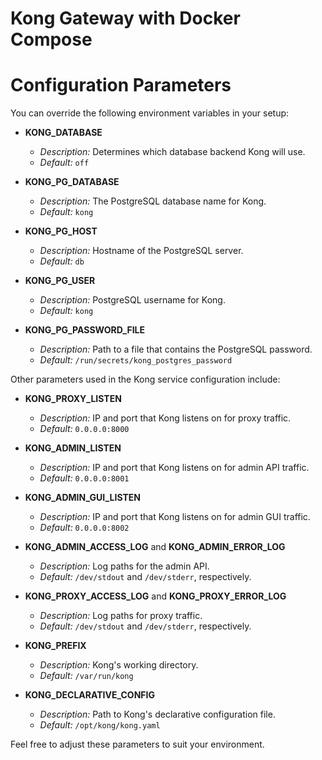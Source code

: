 # Kong Gateway with Docker Compose

# Configuration Parameters

You can override the following environment variables in your setup:

- **KONG_DATABASE**
  - *Description:* Determines which database backend Kong will use.
  - *Default:* `off`

- **KONG_PG_DATABASE**
  - *Description:* The PostgreSQL database name for Kong.
  - *Default:* `kong`

- **KONG_PG_HOST**
  - *Description:* Hostname of the PostgreSQL server.
  - *Default:* `db`

- **KONG_PG_USER**
  - *Description:* PostgreSQL username for Kong.
  - *Default:* `kong`

- **KONG_PG_PASSWORD_FILE**
  - *Description:* Path to a file that contains the PostgreSQL password.
  - *Default:* `/run/secrets/kong_postgres_password`

Other parameters used in the Kong service configuration include:

- **KONG_PROXY_LISTEN**
  - *Description:* IP and port that Kong listens on for proxy traffic.
  - *Default:* `0.0.0.0:8000`

- **KONG_ADMIN_LISTEN**
  - *Description:* IP and port that Kong listens on for admin API traffic.
  - *Default:* `0.0.0.0:8001`

- **KONG_ADMIN_GUI_LISTEN**
  - *Description:* IP and port that Kong listens on for admin GUI traffic.
  - *Default:* `0.0.0.0:8002`

- **KONG_ADMIN_ACCESS_LOG** and **KONG_ADMIN_ERROR_LOG**
  - *Description:* Log paths for the admin API.
  - *Default:* `/dev/stdout` and `/dev/stderr`, respectively.

- **KONG_PROXY_ACCESS_LOG** and **KONG_PROXY_ERROR_LOG**
  - *Description:* Log paths for proxy traffic.
  - *Default:* `/dev/stdout` and `/dev/stderr`, respectively.

- **KONG_PREFIX**
  - *Description:* Kong's working directory.
  - *Default:* `/var/run/kong`

- **KONG_DECLARATIVE_CONFIG**
  - *Description:* Path to Kong's declarative configuration file.
  - *Default:* `/opt/kong/kong.yaml`

Feel free to adjust these parameters to suit your environment.
